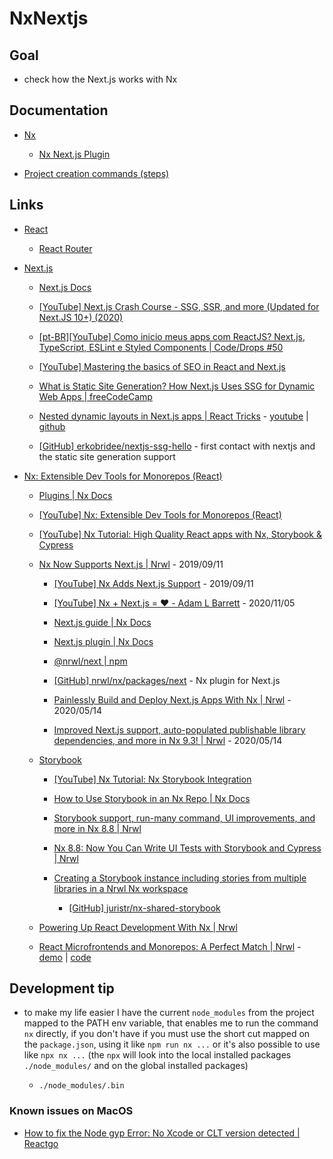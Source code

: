 # NxNextjs

## Goal

- check how the Next.js works with Nx

## Documentation

- [Nx](docs/nx.md)

  - [Nx Next.js Plugin](docs/nx-next-plugin.md)

- [Project creation commands (steps)](docs/project-creation-commands.md)

<!--

## Project dependency graph

define

> **implicit** - means some sort of manual configuration

## Findings

define

-->

## Links

- [React](https://reactjs.org/)

  - [React Router](https://reactrouter.com/)

- [Next.js](https://nextjs.org/)

  - [Next.js Docs](https://nextjs.org/docs/getting-started)

  - [[YouTube] Next.js Crash Course - SSG, SSR, and more (Updated for Next.JS 10+) (2020)](https://www.youtube.com/watch?v=dArDe9v5QIA)

  - [[pt-BR][YouTube] Como inicio meus apps com ReactJS? Next.js, TypeScript, ESLint e Styled Components | Code/Drops #50](https://www.youtube.com/watch?v=1nVUfZg2dSA)

  - [[YouTube] Mastering the basics of SEO in React and Next.js](https://www.youtube.com/watch?v=GfsqFaiaK3A)

  - [What is Static Site Generation? How Next.js Uses SSG for Dynamic Web Apps | freeCodeCamp](https://www.freecodecamp.org/news/static-site-generation-with-nextjs/)

  - [Nested dynamic layouts in Next.js apps | React Tricks](https://reacttricks.com/nested-dynamic-layouts-in-next-apps/) - [youtube](https://www.youtube.com/watch?v=69-mnojSa0M) | [github](https://github.com/kheruc/rt-nested-layouts)

  - [[GitHub] erkobridee/nextjs-ssg-hello](https://github.com/erkobridee/nextjs-ssg-hello) - first contact with nextjs and the static site generation support

- [Nx: Extensible Dev Tools for Monorepos (React)](https://nx.dev/react)

  - [Plugins | Nx Docs](https://nx.dev/react/plugins/overview)

  - [[YouTube] Nx: Extensible Dev Tools for Monorepos (React)](https://www.youtube.com/watch?v=E188J7E_MDU)

  - [[YouTube] Nx Tutorial: High Quality React apps with Nx, Storybook & Cypress](https://www.youtube.com/watch?v=mfJBLhjYMdo)

  - [Nx Now Supports Next.js | Nrwl](https://blog.nrwl.io/nx-now-supports-next-js-84ae3d0b2aed) - 2019/09/11

    - [[YouTube] Nx Adds Next.js Support](https://www.youtube.com/watch?v=dmwgmHJ8_Ms) - 2019/09/11

    - [[YouTube] Nx + Next.js = ❤️ - Adam L Barrett](https://www.youtube.com/watch?v=chBOFzpGpyo) - 2020/11/05

    - [Next.js guide | Nx Docs](https://nx.dev/latest/react/guides/nextjs)

    - [Next.js plugin | Nx Docs](https://nx.dev/latest/react/plugins/next/overview)

    - [@nrwl/next | npm](https://www.npmjs.com/package/@nrwl/next)

    - [[GitHub] nrwl/nx/packages/next](https://github.com/nrwl/nx/tree/master/packages/next) - Nx plugin for Next.js

    - [Painlessly Build and Deploy Next.js Apps With Nx | Nrwl](https://blog.nrwl.io/painlessly-build-and-deploy-next-js-apps-with-nx-225e2721da78) - 2020/05/14

    - [Improved Next.js support, auto-populated publishable library dependencies, and more in Nx 9.3! | Nrwl](https://blog.nrwl.io/improved-next-js-support-auto-populated-publishable-library-dependencies-and-more-in-nx-9-3-c7dc967dc065) - 2020/05/14

  - [Storybook](https://storybook.js.org/)

    - [[YouTube] Nx Tutorial: Nx Storybook Integration](https://www.youtube.com/watch?v=sFpqyjT7u4s)

    - [How to Use Storybook in an Nx Repo | Nx Docs](https://nx.dev/react/plugins/storybook/overview)

    - [Storybook support, run-many command, UI improvements, and more in Nx 8.8 | Nrwl](https://blog.nrwl.io/storybook-support-run-many-command-ui-improvements-and-more-in-nx-8-8-90575cb5dda4)

    - [Nx 8.8: Now You Can Write UI Tests with Storybook and Cypress | Nrwl](https://blog.nrwl.io/ui-testing-with-storybook-and-nx-4b86975224c)

    - [Creating a Storybook instance including stories from multiple libraries in a Nrwl Nx workspace](https://medium.com/front-end-weekly/creating-a-storybook-instance-including-stories-from-multiple-libraries-in-a-nrwl-nx-workspace-89009a2bddf7)

      - [[GitHub] juristr/nx-shared-storybook](https://github.com/juristr/nx-shared-storybook)

  - [Powering Up React Development With Nx | Nrwl](https://blog.nrwl.io/powering-up-react-development-with-nx-cf0a9385dbec)

  - [React Microfrontends and Monorepos: A Perfect Match | Nrwl](https://blog.nrwl.io/monorepos-and-react-microfrontends-a-perfect-match-d49dca64489a) - [demo](https://nrwl-nx-examples-cart.netlify.com/cart) | [code](https://github.com/nrwl/nx-examples)

## Development tip

- to make my life easier I have the current `node_modules` from the project mapped to the PATH env variable, that enables me to run the command `nx` directly, if you don't have if you must use the short cut mapped on the `package.json`, using it like `npm run nx ...` or it's also possible to use like `npx nx ...` (the `npx` will look into the local installed packages `./node_modules/` and on the global installed packages)

  - `./node_modules/.bin`

### Known issues on MacOS

- [How to fix the Node gyp Error: No Xcode or CLT version detected | Reactgo](https://reactgo.com/gyp-xcode-or-clt-version-detected/)
